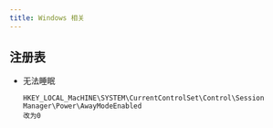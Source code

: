 ```yaml
---
title: Windows 相关
---
```

## 注册表
- 无法睡眠
  ```
  HKEY_LOCAL_MacHINE\SYSTEM\CurrentControlSet\Control\Session Manager\Power\AwayModeEnabled
  改为0
  ```
